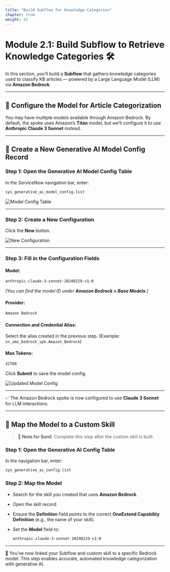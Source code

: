 ```yaml
---
title: "Build Subflow for Knowledge Categories"
chapter: true
weight: 42
---
```


# Module 2.1: Build Subflow to Retrieve Knowledge Categories 🛠️

In this section, you’ll build a **Subflow** that gathers knowledge categories used to classify KB articles — powered by a Large Language Model (LLM) via **Amazon Bedrock**.

---

## 🧠 Configure the Model for Article Categorization

You may have multiple models available through Amazon Bedrock. By default, the spoke uses Amazon’s **Titan** model, but we’ll configure it to use **Anthropic Claude 3 Sonnet** instead.

---

## 🔧 Create a New Generative AI Model Config Record

### Step 1: Open the Generative AI Model Config Table

In the ServiceNow navigation bar, enter:

```bash
sys_generative_ai_model_config.list
```

![Model Config Table](/images/servicenow/now_model_config_list.png)

---

### Step 2: Create a New Configuration

Click the **New** button.

![New Configuration](/images/servicenow/now_model_configuration.png)

---

### Step 3: Fill in the Configuration Fields

#### Model:

```bash
anthropic.claude-3-sonnet-20240229-v1:0
```

_(You can find the model ID under **Amazon Bedrock > Base Models**.)_

#### Provider:
  
  ```bash
  Amazon Bedrock
  ```

#### Connection and Credential Alias:

Select the alias created in the previous step.
(Example: `sn_amz_bedrock_spk.Amazon_Bedrock`)

#### Max Tokens:

```bash
32768
```

Click **Submit** to save the model config.

![Updated Model Config](/images/servicenow/now_updated_model_config_list.png)

---

✅ The Amazon Bedrock spoke is now configured to use **Claude 3 Sonnet** for LLM interactions.

---

## 🔁 Map the Model to a Custom Skill

> 📝 **Note for Sunil**: Complete this step after the custom skill is built.

### Step 1: Open the Generative AI Config Table

In the navigation bar, enter:

```bash
sys_generative_ai_config.list
```

### Step 2: Map the Model

- Search for the skill you created that uses **Amazon Bedrock**.
- Open the skill record.
- Ensure the **Definition** field points to the correct **OneExtend Capability Definition** (e.g., the name of your skill).
- Set the **Model** field to:

  ```bash
  anthropic.claude-3-sonnet-20240229-v1:0
  ```

---

🎉 You’ve now linked your Subflow and custom skill to a specific Bedrock model. This step enables accurate, automated knowledge categorization with generative AI.
